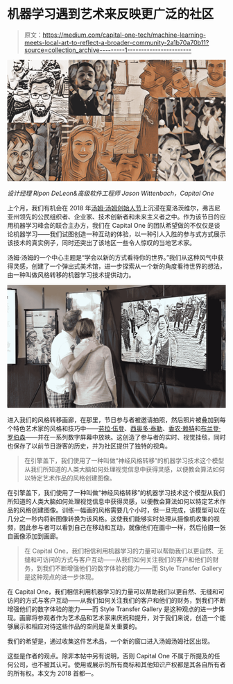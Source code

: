 # 机器学习遇到艺术来反映更广泛的社区

> 原文：<https://medium.com/capital-one-tech/machine-learning-meets-local-art-to-reflect-a-broader-community-2a1b70a70b11?source=collection_archive---------1----------------------->

![](img/55f63ade584f4078b40802341bc29f1e.png)

*设计经理 Ripon DeLeon&高级软件工程师 Jason Wittenbach，Capital One*

上个月，我们有机会在 2018 年[汤姆·汤姆创始人节](https://tomtomfest.com/)上沉浸在夏洛茨维尔，弗吉尼亚州领先的公民组织者、企业家、技术创新者和未来主义者之中。作为该节日的应用机器学习峰会的联合主办方，我们在 Capital One 的团队希望做的不仅仅是谈论机器学习——我们试图创造一种互动的体验，以一种引人入胜的参与式方式展示该技术的真实例子，同时还突出了该地区一些令人惊叹的当地艺术家。

汤姆·汤姆的一个中心主题是“学会以新的方式看待你的世界。”我们从这种风气中获得灵感，创建了一个弹出式美术馆，进一步探索从一个新的角度看待世界的想法，由一种叫做风格转移的机器学习技术提供动力。

![](img/b1805116dd515cdc4abaf6e2d105b15d.png)

进入我们的风格转移画廊，在那里，节日参与者被邀请拍照，然后照片被叠加到每个特色艺术家的风格和技巧中——[劳拉·伍登](https://www.instagram.com/laurawootenstudio/)、[西奥多·泰勒](https://www.instagram.com/tedikuma/?hl=en)、[香农·赖特](https://www.instagram.com/shannondrewthis/?hl=en)和[布兰登·罗伯森](https://www.instagram.com/kingkazma/)——并在一系列数字屏幕中放映。这创造了参与者的实时、视觉挂毯，同时也保存了以前节日游客的历史，并为社区提供了独特的视角。

> 在引擎盖下，我们使用了一种叫做“神经风格转移”的机器学习技术这个模型从我们所知道的人类大脑如何处理视觉信息中获得灵感，以便教会算法如何以特定艺术作品的风格创建图像。

在引擎盖下，我们使用了一种叫做“神经风格转移”的机器学习技术这个模型从我们所知道的人类大脑如何处理视觉信息中获得灵感，以便教会算法如何以特定艺术作品的风格创建图像。训练一幅画的风格需要几个小时，但一旦完成，该模型可以在几分之一秒内将新图像转换为该风格。这使我们能够实时处理从摄像机收集的视频，因此参与者可以看到自己在移动和互动，就像他们在画中一样，然后拍摄一张自画像添加到画廊。

> 在 Capital One，我们相信利用机器学习的力量可以帮助我们以更自然、无缝和可访问的方式与客户互动——从我们如何关注我们的客户和他们的财务，到我们不断增强他们的数字体验的能力——而 Style Transfer Gallery 是这种观点的进一步体现。

在 Capital One，我们相信利用机器学习的力量可以帮助我们以更自然、无缝和可访问的方式与客户互动——从我们如何关注我们的客户和他们的财务，到我们不断增强他们的数字体验的能力——而 Style Transfer Gallery 是这种观点的进一步体现。画廊将参观者作为艺术品和艺术家来庆祝和提升，对于我们来说，创造一个能够展示和相应对待这些作品的空间是至关重要的。

我们的希望是，通过收集这件艺术品，一个新的窗口进入汤姆汤姆社区出现。

这些是作者的观点。除非本帖中另有说明，否则 Capital One 不属于所提及的任何公司，也不被其认可。使用或展示的所有商标和其他知识产权都是其各自所有者的所有权。本文为 2018 首都一。